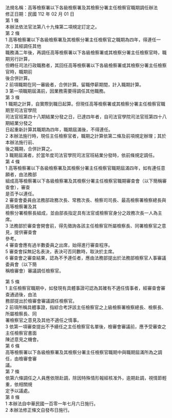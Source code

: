 法規名稱：高等檢察署以下各級檢察署及其檢察分署主任檢察官職期調任辦法  
修正日期：民國 112 年 02 月 01 日  
第 1 條  
本辦法依法官法第八十九條第二項規定訂定之。  
第 2 條  
1 高等檢察署以下各級檢察署及其檢察分署主任檢察官之職期為四年，得連任一次；其經調任其他  
職務滿二年後，再調任高等檢察署以下各級檢察署或其檢察分署主任檢察官時，職期另行計算，  
但轉任司法行政職務者，其回任高等檢察署以下各級檢察署或其檢察分署主任檢察官時，職期前  
後合併計算。  
2 前項職期在同一審級者，合併計算。留職停薪期間，計入職期計算。  
3 第一項職期屆滿前，因業務需要得調任其他職務。  
第 3 條  
1 職期之計算，自實際到職日起算。但現任高等檢察署或其檢察分署主任檢察官職期至司法官學院  
司法官班第四十八期結業分發之日，已達四年者，自司法官學院司法官班第四十八期結業分發之  
日起重新計算其職期為四年，職期屆滿後，不得連任。  
2 本辦法施行時，現任主任檢察官者，職期之計算依第二條及前項規定辦理；其於本辦法施行前、  
後之職期，合併計算之。  
3 職期屆滿者，於當年度司法官學院司法官班結業分發時，依前條規定調任。  
第 4 條  
1 高等檢察署以下各級檢察署及其檢察分署主任檢察官職期屆滿四年，如有連任意願者，由法務部  
組成高等檢察署以下各級檢察署及其檢察分署主任檢察官職期審查會（以下簡稱審查會），審查  
是否予以連任。  
2 審查會委員由法務部政務次長、常務次長、檢察司司長、最高檢察署檢察總長與高等檢察署及其  
檢察分署檢察長組成，並由部長指定具有法官或檢察官身分之政務次長一人為主席。  
3 法務部於審查會開會前，得先徵詢各該主任檢察官所屬檢察長、同署檢察官之意見，提供審查會  
參考。  
4 審查會應有過半數委員之出席，始得進行審查程序。  
5 審查會採無記名表決，表決可否同數時，取決於主席。  
6 審查會之審查結果，認為不予連任者，應由法務部提出於法務部檢察官人事審議委員會（以下簡  
稱檢審會）審議調任檢察官。  


第 5 條  
1 主任檢察官職期中，如發現有具體事證可認為其確有不適任情事者，經審查會審查通過後，由法  
務部提出於檢審會審議調任檢察官。  
2 前項所稱具體事證，指綜合考評該主任檢察官之上級檢察署檢察總長、檢察長、所屬檢察長、同  
署檢察官之意見及其他不適任之情事。  
3 依第一項審查提出不予續任之主任檢察官名單後，檢審會審議前，應予受審查之主任檢察官書面  
陳述意見之機會。  
第 6 條  
高等檢察署以下各級檢察署及其檢察分署主任檢察官職期中與職期屆滿所為之調任，由檢審會審  
議。  
第 7 條  
依第六條調任之人員應依限赴調，除因特殊情形報經核准外，逾期赴調，視情節輕重，依相關規  
定予以議處。  
第 8 條  
1 本辦法自中華民國一百零一年七月六日施行。  
2 本辦法修正條文自發布日施行。  


